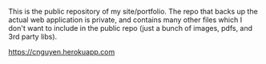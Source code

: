 This is the public repository of my site/portfolio. The repo that backs up the actual web application is private, and contains many other files which I don't want to include in the public repo (just a bunch of images, pdfs, and 3rd party libs).

https://cnguyen.herokuapp.com 
